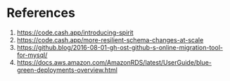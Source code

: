 # References
1. https://code.cash.app/introducing-spirit
2. https://code.cash.app/more-resilient-schema-changes-at-scale
3. https://github.blog/2016-08-01-gh-ost-github-s-online-migration-tool-for-mysql/
4. https://docs.aws.amazon.com/AmazonRDS/latest/UserGuide/blue-green-deployments-overview.html
